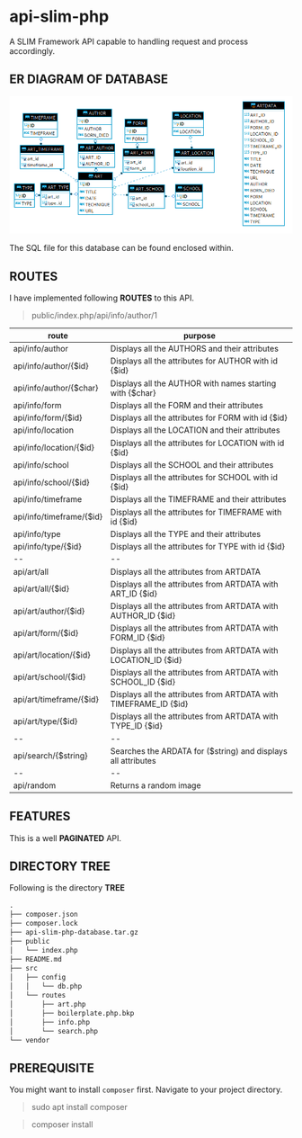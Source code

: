 # api-slim-php

A SLIM Framework API capable to handling request and process accordingly.

## ER DIAGRAM OF DATABASE

![ER DIAGRAM OF DATABASE](ER.PNG)

The SQL file for this database can be found enclosed within.

## ROUTES
I have implemented following 	**ROUTES** to this API.
> public/index.php/api/info/author/1

|route|purpose|
|--|--|
|api/info/author			|Displays all the AUTHORS and their attributes  |
|api/info/author/{$id}		|Displays all the attributes for AUTHOR with id {$id}  |
|api/info/author/{$char}    |Displays all the AUTHOR with names starting with {$char}  |
|api/info/form				|Displays all the FORM and their attributes  |
|api/info/form/{$id}		|Displays all the attributes for FORM with id {$id}    	|
|api/info/location			|Displays all the LOCATION and their attributes  |
|api/info/location/{$id}	|Displays all the attributes for LOCATION with id {$id}    |
|api/info/school			|Displays all the SCHOOL and their attributes  |
|api/info/school/{$id}		|Displays all the attributes for SCHOOL with id {$id}    |
|api/info/timeframe			|Displays all the TIMEFRAME and their attributes  |
|api/info/timeframe/{$id}	|Displays all the attributes for TIMEFRAME with id {$id}    |
|api/info/type				|Displays all the TYPE and their attributes  |
|api/info/type/{$id}		|Displays all the attributes for TYPE with id {$id}    |
|--|--  |
|api/art/all				|Displays all the attributes from ARTDATA   |
|api/art/all/{$id}			|Displays all the attributes from ARTDATA with ART_ID {$id}  |
|api/art/author/{$id}		|Displays all the attributes from ARTDATA with AUTHOR_ID {$id} |
|api/art/form/{$id}			|Displays all the attributes from ARTDATA with FORM_ID {$id}    	|
|api/art/location/{$id}		|Displays all the attributes from ARTDATA with LOCATION_ID {$id}  |
|api/art/school/{$id}		|Displays all the attributes from ARTDATA with SCHOOL_ID {$id}   |
|api/art/timeframe/{$id}	|Displays all the attributes from ARTDATA with TIMEFRAME_ID {$id}  |
|api/art/type/{$id}			|Displays all the attributes from ARTDATA with TYPE_ID {$id}    |
|--|--  |
|api/search/{$string}       |Searches the ARDATA for ($string) and displays all attributes  |
|--|--  |
|api/random                 |Returns a random image  |

## FEATURES

This is a well **PAGINATED** API.
 
## DIRECTORY TREE
 
Following is the directory **TREE**

    .
    ├── composer.json
    ├── composer.lock
    ├── api-slim-php-database.tar.gz
    ├── public
    │   └── index.php
    ├── README.md
    ├── src
    │   ├── config
    │   │   └── db.php
    │   └── routes
    │       ├── art.php
    │       ├── boilerplate.php.bkp
    │       ├── info.php
    │       └── search.php
    └── vendor

## PREREQUISITE

You might want to install `composer` first.
Navigate to your project directory.

> sudo apt install composer

> composer install